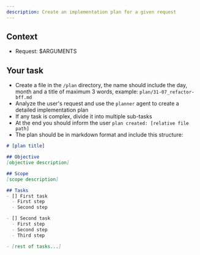 ```yaml
---
description: Create an implementation plan for a given request
---
```


## Context
- Request: $ARGUMENTS

## Your task
- Create a file in the `/plan` directory, the name should include the day, month and a title of maximum 3 words, example: `plan/31-07_refactor-bff.md`
- Analyze the user's request and use the `planner` agent to create a detailed implementation plan
- If any task is complex, divide it into multiple sub-tasks
- At the end you should inform the user `plan created: [relative file path]`
- The plan should be in markdown format and include this structure:

```markdown
# [plan title]

## Objective
[objective description]

## Scope
[scope description]

## Tasks
- [] First task
  - First step
  - Second step

- [] Second task
  - First step
  - Second step
  - Third step

- [rest of tasks...]

```
